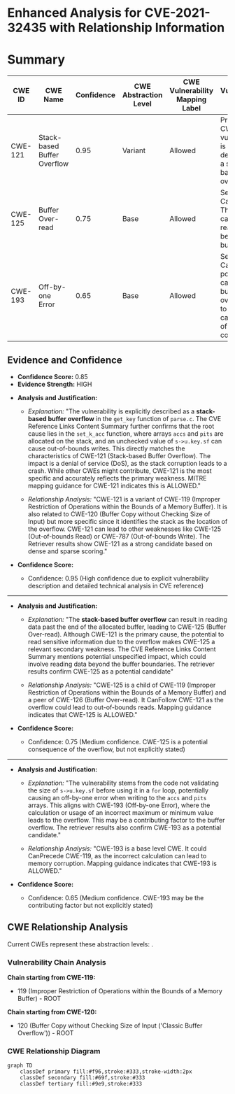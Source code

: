# Enhanced Analysis for CVE-2021-32435 with Relationship Information

# Summary
| CWE ID | CWE Name | Confidence | CWE Abstraction Level | CWE Vulnerability Mapping Label | CWE-Vulnerability Mapping Notes |
|---|---|---|---|---|---|
| CWE-121 | Stack-based Buffer Overflow | 0.95 | Variant | Allowed | Primary CWE. The vulnerability is explicitly described as a stack-based buffer overflow. |
| CWE-125 | Buffer Over-read | 0.75 | Base | Allowed | Secondary Candidate. The overflow can lead to reading data beyond the buffer. |
| CWE-193 | Off-by-one Error | 0.65 | Base | Allowed | Secondary Candidate. A potential cause of the buffer overflow due to incorrect calculation of the loop condition. |

## Evidence and Confidence

*   **Confidence Score:** 0.85
*   **Evidence Strength:** HIGH

- **Analysis and Justification:**  
  - *Explanation:* "The vulnerability is explicitly described as a **stack-based buffer overflow** in the `get_key` function of `parse.c`. The CVE Reference Links Content Summary further confirms that the root cause lies in the `set_k_acc` function, where arrays `accs` and `pits` are allocated on the stack, and an unchecked value of `s->u.key.sf` can cause out-of-bounds writes. This directly matches the characteristics of CWE-121 (Stack-based Buffer Overflow). The impact is a denial of service (DoS), as the stack corruption leads to a crash. While other CWEs might contribute, CWE-121 is the most specific and accurately reflects the primary weakness. MITRE mapping guidance for CWE-121 indicates this is ALLOWED."
  
  - *Relationship Analysis:* "CWE-121 is a variant of CWE-119 (Improper Restriction of Operations within the Bounds of a Memory Buffer). It is also related to CWE-120 (Buffer Copy without Checking Size of Input) but more specific since it identifies the stack as the location of the overflow. CWE-121 can lead to other weaknesses like CWE-125 (Out-of-bounds Read) or CWE-787 (Out-of-bounds Write). The Retriever results show CWE-121 as a strong candidate based on dense and sparse scoring."

- **Confidence Score:**  
  - Confidence: 0.95 (High confidence due to explicit vulnerability description and detailed technical analysis in CVE reference)

---
- **Analysis and Justification:**  
  - *Explanation:* "The **stack-based buffer overflow** can result in reading data past the end of the allocated buffer, leading to CWE-125 (Buffer Over-read). Although CWE-121 is the primary cause, the potential to read sensitive information due to the overflow makes CWE-125 a relevant secondary weakness. The CVE Reference Links Content Summary mentions potential unspecified impact, which could involve reading data beyond the buffer boundaries. The retriever results confirm CWE-125 as a potential candidate"
  
  - *Relationship Analysis:* "CWE-125 is a child of CWE-119 (Improper Restriction of Operations within the Bounds of a Memory Buffer) and a peer of CWE-126 (Buffer Over-read). It CanFollow CWE-121 as the overflow could lead to out-of-bounds reads. Mapping guidance indicates that CWE-125 is ALLOWED."

- **Confidence Score:**  
  - Confidence: 0.75 (Medium confidence. CWE-125 is a potential consequence of the overflow, but not explicitly stated)

---

- **Analysis and Justification:**  
  - *Explanation:* "The vulnerability stems from the code not validating the size of `s->u.key.sf` before using it in a `for` loop, potentially causing an off-by-one error when writing to the `accs` and `pits` arrays. This aligns with CWE-193 (Off-by-one Error), where the calculation or usage of an incorrect maximum or minimum value leads to the overflow. This may be a contributing factor to the buffer overflow. The retriever results also confirm CWE-193 as a potential candidate."
  
  - *Relationship Analysis:* "CWE-193 is a base level CWE. It could CanPrecede CWE-119, as the incorrect calculation can lead to memory corruption. Mapping guidance indicates that CWE-193 is ALLOWED."

- **Confidence Score:**  
  - Confidence: 0.65 (Medium confidence. CWE-193 may be the contributing factor but not explicitly stated)


## CWE Relationship Analysis

Current CWEs represent these abstraction levels: .


### Vulnerability Chain Analysis

**Chain starting from CWE-119:**
- 119 (Improper Restriction of Operations within the Bounds of a Memory Buffer) - ROOT


**Chain starting from CWE-120:**
- 120 (Buffer Copy without Checking Size of Input ('Classic Buffer Overflow')) - ROOT



### CWE Relationship Diagram

```mermaid
graph TD
    classDef primary fill:#f96,stroke:#333,stroke-width:2px
    classDef secondary fill:#69f,stroke:#333
    classDef tertiary fill:#9e9,stroke:#333
```
